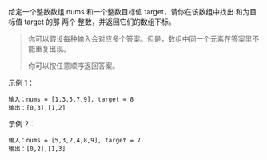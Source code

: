 给定一个整数数组 nums 和一个整数目标值 target，请你在该数组中找出 和为目标值 target  的那 两个 整数，并返回它们的数组下标。

> 你可以假设每种输入会对应多个答案。但是，数组中同一个元素在答案里不能重复出现。
>
> 你可以按任意顺序返回答案。
>



示例 1：

```text
输入：nums = [1,3,5,7,9], target = 8
输出：[0,3],[1,2]
```

示例 2：

```text
输入：nums = [5,3,2,4,8,9], target = 7
输出：[0,2],[1,3]
```

